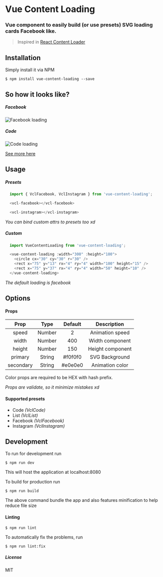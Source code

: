 # Vue Content Loading

### Vue component to easily build (or use presets) SVG loading cards Facebook like.

> Inspired in [React Content Loader](https://github.com/danilowoz/react-content-loader)

## Installation

Simply install it via NPM

``$ npm install vue-content-loading --save``

## So how it looks like?

##### Facebook

![Facebook loading](https://raw.githubusercontent.com/LucasLeandro1204/vue-content-loading/master/static/facebook.gif "Facebook loading")

##### Code

![Code loading](https://raw.githubusercontent.com/LucasLeandro1204/vue-content-loading/master/static/code.gif "Code loading")

[See more here](https://lucasleandro1204.github.io/vue-content-loading/)

## Usage

##### Presets

```javascript
  import { VclFacebook, VclInstagram } from 'vue-content-loading';

  <vcl-facebook></vcl-facebook>

  <vcl-instagram></vcl-instagram>
```

*You can bind custom attrs to presets too xd*

##### Custom

```javascript
  import VueContentLoading from 'vue-content-loading';

  <vue-content-loading :width="300" :height="100">
    <circle cx="30" cy="30" r="30" />
    <rect x="75" y="13" rx="4" ry="4" width="100" height="15" />
    <rect x="75" y="37" rx="4" ry="4" width="50" height="10" />
  </vue-content-loading>
```

*The default loading is facebook*

## Options

#### Props

| Prop      | Type   | Default | Description      |
|:---------:|:------:|:-------:|:----------------:|
| speed     | Number | 2       | Animation speed  |
| width     | Number | 400     | Width component  |
| height    | Number | 150     | Height component |
| primary   | String | #f0f0f0 | SVG Background   |
| secondary | String | #e0e0e0 | Animation color  |

Color props are required to be HEX with hash prefix.

*Props are validate, so it minimize mistakes xd*

#### Supported presets

* Code *(VclCode)*
* List *(VclList)*
* Facebook *(VclFacebook)*
* Instagram *(VclInstagram)*

## Development

To run for development run

``$ npm run dev``

This will host the application at localhost:8080

To build for production run

``$ npm run build``

The above command bundle the app and also features minification to help reduce file size

#### Linting

``$ npm run lint``

To automatically fix the problems, run

``$ npm run lint:fix``

##### License

MIT
